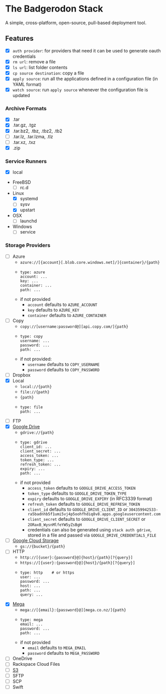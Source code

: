 # The Badgerodon Stack
A simple, cross-platform, open-source, pull-based deployment tool.

## Features
- [x] `auth provider`: for providers that need it can be used to generate oauth credentials
- [x] `rm url`: remove a file
- [x] `ls url`: list folder contents
- [x] `cp source destination`: copy a file
- [x] `apply source`: run all the applications defined in a configuration file (in YAML format)
- [x] `watch source`: run `apply source` whenever the configuration file is updated

### Archive Formats
- [x] .tar
- [x] .tar.gz, .tgz
- [x] .tar.bz2, .tbz, .tbz2, .tb2
- [ ] .tar.lz, .tar.lzma, .tlz
- [ ] .tar.xz, .txz
- [x] .zip

### Service Runners
- [x] local
- FreeBSD
  - [ ] rc.d
- Linux
  - [x] systemd
  - [ ] sysv
  - [x] upstart
- OSX
  - [ ] launchd
- Windows
  - [ ] service

### Storage Providers
- [ ] Azure
  - `azure://[{account}[.blob.core.windows.net]/]{container}/{path}`
  - ```
    type: azure
    account: ...
    key: ...
    container: ...
    path: ...
    ```
  - if not provided
    - `account` defaults to `AZURE_ACCOUNT`
    - `key` defaults to `AZURE_KEY`
    - `container` defaults to `AZURE_CONTAINER`
- [ ] Copy
  - `copy://[username:password@][api.copy.com/]{path}`
  - ```
    type: copy
    username: ...
    password: ...
    path: ...
    ```
  - if not provided:
    - `username` defaults to `COPY_USERNAME`
    - `password` defaults to `COPY_PASSWORD`
- [ ] Dropbox
- [x] Local
  - `local://{path}`
  - `file://{path}`
  - `{path}`
  - ```
    type: file
    path: ...
    ```
- [ ] FTP
- [x] [Google Drive](https://www.google.com/drive/)
  - `gdrive://{path}`
  - ```
    type: gdrive
    client_id: ...
    client_secret: ...
    access_token: ...
    token_type: ...
    refresh_token: ...
    expiry: ...
    path: ...
    ```
  - if not provided
    - `access_token` defaults to `GOOGLE_DRIVE_ACCESS_TOKEN`
    - `token_type` defaults to `GOOGLE_DRIVE_TOKEN_TYPE`
    - `expiry` defaults to `GOOGLE_DRIVE_EXPIRY` (in RFC3339 format)
    - `refresh_token` defaults to `GOOGLE_DRIVE_REFRESH_TOKEN`
    - `client_id` defaults to `GOOGLE_DRIVE_CLIENT_ID` or `304359942533-ra5badnhb5f1umi5vj4p5oohfhdiq8v8.apps.googleusercontent.com`
    - `client_secret` defaults to `GOOGLE_DRIVE_CLIENT_SECRET` or `2ORaxB_WysnMlfeYW5yZsBgH`
    - credentials can also be generated using `stack auth gdrive`, stored in a file and passed via `GOOGLE_DRIVE_CREDENTIALS_FILE`
- [ ] [Google Cloud Storage](https://cloud.google.com/storage/)
  - `gs://{bucket}/{path}`
- [ ] HTTP
  - `http://[{user}:{password}@]{host}/{path}[?{query}]`
  - `https://[{user}:{password}@]{host}/{path}[?{query}]`
  - ```
    type: http    # or https
    user: ...
    password: ...
    host: ...
    path: ...
    query: ...
    ```
- [x] [Mega](https://mega.co.nz)
  - `mega://[{email}:{password}@][mega.co.nz/]{path}`
  - ```
    type: mega
    email: ...
    password: ...
    path: ...
    ```
  - if not provided
    - `email` defaults to `MEGA_EMAIL`
    - `password` defaults to `MEGA_PASSWORD`
- [ ] OneDrive
- [ ] Rackspace Cloud Files
- [ ] [S3](http://aws.amazon.com/s3/)
- [ ] SFTP
- [ ] SCP
- [ ] Swift
